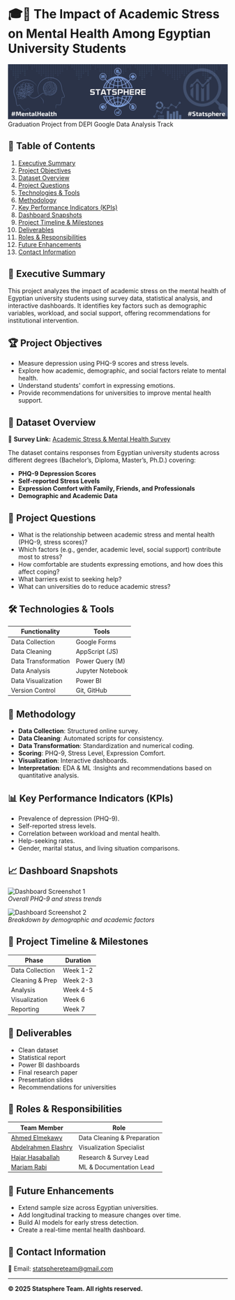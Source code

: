# 🎓📖 The Impact of Academic Stress on Mental Health Among Egyptian University Students
![Our Banner](Media/banner.jpg)  
Graduation Project from DEPI Google Data Analysis Track

## 📖 Table of Contents

1. [Executive Summary](#-executive-summary)
2. [Project Objectives](#-project-objectives)
3. [Dataset Overview](#-dataset-overview)
4. [Project Questions](#-project-questions)
5. [Technologies & Tools](#-technologies--tools)
6. [Methodology](#-methodology)
7. [Key Performance Indicators (KPIs)](#-key-performance-indicators-kpis)
8. [Dashboard Snapshots](#-dashboard-snapshots)
9. [Project Timeline & Milestones](#-project-timeline--milestones)
10. [Deliverables](#-deliverables)
11. [Roles & Responsibilities](#-roles--responsibilities)
12. [Future Enhancements](#-future-enhancements)
13. [Contact Information](#-contact-information)

## 📌 Executive Summary

This project analyzes the impact of academic stress on the mental health of Egyptian university students using survey data, statistical analysis, and interactive dashboards. It identifies key factors such as demographic variables, workload, and social support, offering recommendations for institutional intervention.

## 🏆 Project Objectives

- Measure depression using PHQ-9 scores and stress levels.
- Explore how academic, demographic, and social factors relate to mental health.
- Understand students' comfort in expressing emotions.
- Provide recommendations for universities to improve mental health support.

## 📁 Dataset Overview

🔗 **Survey Link:** [Academic Stress & Mental Health Survey](https://forms.gle/uexw33saHBJL1rqn7)

The dataset contains responses from Egyptian university students across different degrees (Bachelor’s, Diploma, Master’s, Ph.D.) covering:

- **PHQ-9 Depression Scores**  
- **Self-reported Stress Levels**  
- **Expression Comfort with Family, Friends, and Professionals**  
- **Demographic and Academic Data**

## 📝 Project Questions

- What is the relationship between academic stress and mental health (PHQ-9, stress scores)?
- Which factors (e.g., gender, academic level, social support) contribute most to stress?
- How comfortable are students expressing emotions, and how does this affect coping?
- What barriers exist to seeking help?
- What can universities do to reduce academic stress?

## 🛠 Technologies & Tools

| Functionality         | Tools             |
| --------------------- | ---------------- |
| Data Collection       | Google Forms      |
| Data Cleaning         | AppScript (JS)    |
| Data Transformation   | Power Query (M)   |
| Data Analysis         | Jupyter Notebook  |
| Data Visualization    | Power BI          |
| Version Control       | Git, GitHub       |

## 🔬 Methodology

- **Data Collection**: Structured online survey.
- **Data Cleaning**: Automated scripts for consistency.
- **Data Transformation**: Standardization and numerical coding.
- **Scoring**: PHQ-9, Stress Level, Expression Comfort.
- **Visualization**: Interactive dashboards.
- **Interpretation**: EDA & ML :Insights and recommendations based on quantitative analysis.

## 📊 Key Performance Indicators (KPIs)

- Prevalence of depression (PHQ-9).
- Self-reported stress levels.
- Correlation between workload and mental health.
- Help-seeking rates.
- Gender, marital status, and living situation comparisons.

## 📈 Dashboard Snapshots

![Dashboard Screenshot 1](screenshot_2025_05_09_172413.png)  
*Overall PHQ-9 and stress trends*

![Dashboard Screenshot 2](screenshot_2025_05_09_172431.png)  
*Breakdown by demographic and academic factors*


## 📅 Project Timeline & Milestones

| Phase            | Duration   |
| ---------------- | ---------- |
| Data Collection  | Week 1-2   |
| Cleaning & Prep  | Week 2-3   |
| Analysis         | Week 4-5   |
| Visualization    | Week 6     |
| Reporting        | Week 7     |

## 🚀 Deliverables

- Clean dataset
- Statistical report
- Power BI dashboards
- Final research paper
- Presentation slides
- Recommendations for universities

## 👥 Roles & Responsibilities

| Team Member                             | Role                      |
| --------------------------------------- | ------------------------- |
| [Ahmed Elmekawy](https://www.linkedin.com/in/ahmed-el-mekawy)           |Data Cleaning & Preparation  |
| [Abdelrahmen Elashry](https://www.linkedin.com/in/abdelrahmen-elashry) | Visualization Specialist  |
| [Hajar Hasaballah](https://www.linkedin.com/in/hajar-hasaballa)         | Research & Survey Lead    |
| [Mariam Rabi](https://www.linkedin.com/in/mariam-mmr)                   | ML & Documentation Lead   |

## 🔮 Future Enhancements

- Extend sample size across Egyptian universities.
- Add longitudinal tracking to measure changes over time.
- Build AI models for early stress detection.
- Create a real-time mental health dashboard.

## 📩 Contact Information

📧 Email: [statsphereteam@gmail.com](mailto:statsphereteam@gmail.com)

---

**© 2025 Statsphere Team. All rights reserved.**
